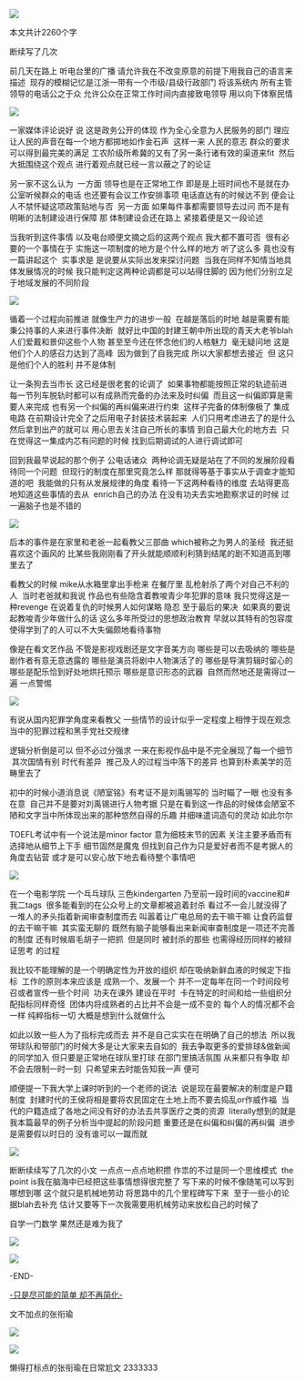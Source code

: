 ![](./images/img_001.png)

本文共计2260个字

断续写了几次

前几天在路上 听电台里的广播 请允许我在不改变原意的前提下用我自己的语言来描述  现存的模糊记忆是江浙一带有一个市级/县级行政部门 将该系统内 所有主管领导的电话公之于众 允许公众在正常工作时间内直接致电领导 用以向下体察民情

![](./images/img_002.jpeg)

一家媒体评论说好 说 这是政务公开的体现 作为全心全意为人民服务的部门 理应让人民的声音在每一个地方都掷地如作金石声  这样一来 人民的意志 群众的要求可以得到最完美的满足 工农阶级所希冀的又有了另一条行诸有效的渠道来fit  然后大抵围绕这个观点 进行着观点就已经一言以蔽之了的论证

另一家不这么认为  一方面 领导也是在正常地工作 即是是上班时间也不是就在办公室听候群众的电话 也还要有会议工作安排事项 电话直达有的时候达不到 便会让人不禁怀疑这项政策贴地与否  另一方面 如果每件事都需要领导去过问 而不是有明晰的法制建设进行保障 那 体制建设会还在路上 紧接着便是又一段论述

当我听到这件事情 以及电台顺便文摘之后的这两个观点 我大都不置可否  很有必要的一个事情在于 实施这一项制度的地方是个什么样的地方 听了这么多 竟也没有一篇讲起这个  实事求是 是说要从实际出发来探讨问题  当我在同样不知情当地具体发展情况的时候 我只能判定这两种论调都是可以站得住脚的 因为他们分别立足于地域发展的不同阶段

![](./images/img_003.jpeg)

循着一个过程向前推进 就像生产力的进步一般  在越是落后的时地 越是需要有能秉公持事的人来进行事件决断  就好比中国的封建王朝中所出现的青天大老爷blah  人们爱戴和景仰这些个人物 甚至至今还在怀念他们的人格魅力  毫无疑问地 这是他们个人的感召力达到了高峰  因为做到了自我完成 所以大家都想去接近  但 这只是他们个人的胜利 并不是体制

让一条狗去当市长 这已经是很老套的论调了  如果事物都能按照正常的轨迹前进 每一节列车脱轨时都可以有成熟而完备的办法来及时纠偏  而且这一纠偏即算是需要人来完成 也有另一个纠偏的再纠偏来进行约束  这样子完备的体制像极了 集成电路 在前期设计完全了之后用电子封装技术装起来  人们只用考虑进去了的是什么 然后拿到出产的就可以 用心思去关注自己所长的事情 到自己最大化的地方去  只在觉得这一集成内芯有问题的时候 找到后期调试的人进行调试即可

回到我最早说起的那个例子 公电话诸众  两种论调无疑是站在了不同的发展阶段看待同一个问题  但现行的制度在那里究竟怎么样 那就得等基于事实从于调查才能知道的吧  我能做的只有从发展规律的角度 看待一下这两种看待的维度 去站得更高地知道这些事情的去从  enrich自己的办法 在没有功夫去实地勘察求证的时候 过一遍脑子也是不错的

![](./images/img_004.png)

后本的事件是在家里和老爸一起看教父三部曲 which被称之为男人的圣经  我还挺喜欢这个画风的 比某些我刚刚看了开头就能顺顺利利猜到结尾的剧不知道高到哪里去了

看教父的时候 mike从水箱里拿出手枪来 在餐厅里 乱枪射杀了两个对自己不利的人  当时老爸就和我说 作品也有些隐含着教唆青少年犯罪的意味 我只觉得这是一种revenge 在说着复仇的时候男人如何谋略 隐忍 至于最后的果决  如果真的要说起教唆青少年做什么的话 这么多年所受过的思想政治教育 早就以其特有的包容度使得学到了的人可以不大失偏颇地看待事物

像是在看文艺作品 不管是影视戏剧还是文字音美方向 哪些是可以去吸纳的 哪些是剧作者有意无意透露的 哪些是演员将剧中人物演活了的 哪些是导演剪辑时留心的 哪些是配乐恰到好处地烘托预示 哪些是意识形态的武器  自然而然地还是需得过一遍 一点警惕

![](./images/img_005.png)

有说从国内犯罪学角度来看教父 一些情节的设计似乎一定程度上相悖于现在观念当中的犯罪过程和黑手党社交规律

逻辑分析倒是可以 但不必过分强求 一来在影视作品中是不完全展现了每一个细节  其次国情有别 时代有差异  推己及人的过程当中落下的差异 也算到朴素美学的范畴里去了

初中的时候小道消息说《陋室铭》有考证不是刘禹锡写的 当时瞄了一眼 也没有多在意  自己并不是要对刘禹锡进行人物考据 只是在看到这一作品的时候体会陋室不陋和文字当中所体现出来的那种悠然自得的乐趣 并细味遣词造句的灵动 如此尔尔

TOEFL考试中有一个说法是minor factor 意为细枝末节的因素 关注主要矛盾而有选择地从细节上下手 细节固然是魔鬼 但找到自己作为只是爱好者而不是考据人的角度去钻营 或才是可以安心放下地去看待整个事情吧

![](./images/img_006.jpeg)

在一个电影学院 一个乓乓球队 三色kindergarten 乃至前一段时间的vaccine和#我二tags  很多能看到的在公众号上的文章都被追着封杀 看过不一会儿就没得了 一堆人的矛头指着新闻审查制度而去 叫嚣着让广电总局的去干嘛干嘛 让食药监督的去干嘛干嘛  其实蛮无聊的 既然有脑子能够看出来新闻审查制度是一项还不完善的制度 还有时候眉毛胡子一把抓  但是同时 被封杀的那些 也需得经历同样的被辩证思考 的过程

我比较不能理解的是一个明确定性为开放的组织 却在吸纳新鲜血液的时候定下指标  工作的原则本来应该是 成熟一个、发展一个 并不一定每年在同一个时间段号召或者宣传一些个时间  功夫在课外 建设在平时  卡在特定的时间和给一些组织分配指标同样奇怪  团体内将成熟者的占比并不会是一成不变的 每个人的情况都不会一样 纯粹指标一切 大概是想到什么就做什么

如此以致一些人为了指标完成而去 并不是自己实实在在明确了自己的想法  所以我带球队和带部门的时候大多是让大家来去自如的  我去争取更多的爱排球&做新闻的同学加入 但只要是正常地在球队里打球 在部门里搞活氛围 从来都只有争取 却不会去限制一时一刻  只希望来去时能告知我一声 便可

顺便提一下我大学上课时听到的一个老师的说法  说是现在最要解决的制度是户籍制度  封建时代的王侯将相是要将农民固定在土地上而不要去捣乱or作威作福  当代的户籍造成了各地之间没有好的办法去共享医疗之类的资源  literally想到的就是我本篇最早的例子分析当中提起的阶段问题 重要还是在纠偏和纠偏的再纠偏  进步是需要假以时日的 没有谁可以一蹴而就

![](./images/img_007.jpeg)

断断续续写了几次的小文 一点点一点点地积攒 作祟的不过是同一个思维模式  the point is我在脑海中已经把这些事情想得很完整了 写下来的时候不像随笔可以写到哪想到哪 这个就只是机械地劳动 将思路中的几个里程碑写下来  至于一些小的论据blah去补充 估计又要等下一次我需要用机械劳动来放松自己的时候了

自学一门数学 果然还是难为我了

![](./images/img_008.png)

![](./images/img_009.png)

-END-

[-只是尽可能的简单 却不再简化-](http://mp.weixin.qq.com/s?__biz=MzUzNjE3NzA3Mg==&mid=2247484253&idx=1&sn=a34e4728c9028d275ccdfc86208e3bf7&chksm=fafb7382cd8cfa940ddc1bb01aaab61f4850a966731eaa212817705c440b80a8d6fe2d43086b&scene=21#wechat_redirect)

文不加点的张衔瑜

![](./images/img_010.jpeg)

![](./images/img_011.png)

懒得打标点的张衔瑜在日常尬文 2333333
